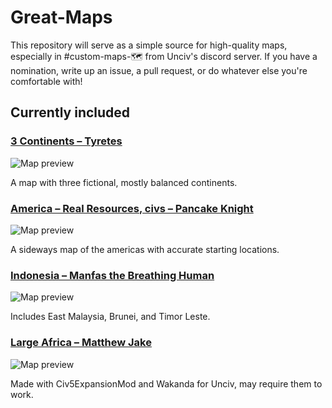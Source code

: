 # Great-Maps
This repository will serve as a simple source for high-quality maps, especially in #custom-maps-🗺 from Unciv's discord server. If you have a nomination, write up an issue, a pull request, or do whatever else you're comfortable with!

## Currently included

### [3 Continents – Tyretes](https://raw.githubusercontent.com/ArchDuque-Pancake/Great-Community-Maps/main/maps/3_Continents.txt)
![Map preview](https://media.discordapp.net/attachments/676559694864842766/839932168901361724/backupPreview.png?width=320&height=200)

A map with three fictional, mostly balanced continents.

### [America – Real Resources, civs – Pancake Knight](https://raw.githubusercontent.com/ArchDuque-Pancake/Great-Community-Maps/main/maps/America.3.1.Real-Resources-civs)
![Map preview](https://discord.com/channels/586194543280390151/863707203328278548/864986765940621342)

A sideways map of the americas with accurate starting locations.

### [Indonesia – Manfas the Breathing Human](https://raw.githubusercontent.com/ArchDuque-Pancake/Great-Community-Maps/main/maps/Indonesia.txt)
![Map preview](https://media.discordapp.net/attachments/676559694864842766/841233127527809024/Screen_Shot_2021-05-10_at_09.36.12.png?width=260&height=200)

Includes East Malaysia, Brunei, and Timor Leste.

### [Large Africa – Matthew Jake](https://raw.githubusercontent.com/ArchDuque-Pancake/Great-Community-Maps/main/maps/Large_Africa.txt)
![Map preview](https://cdn.discordapp.com/attachments/676559694864842766/837080705741357067/Screenshot_2021-04-29-05-35-04-1.png?width=260&height=200)

Made with Civ5ExpansionMod and Wakanda for Unciv, may require them to work.
